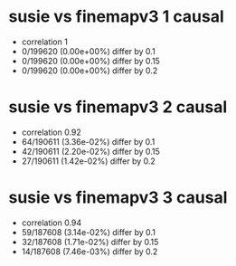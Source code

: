 # susie vs finemapv3  1 causal

- correlation 1
- 0/199620 (0.00e+00%) differ by 0.1
- 0/199620 (0.00e+00%) differ by 0.15
- 0/199620 (0.00e+00%) differ by 0.2


# susie vs finemapv3  2 causal

- correlation 0.92
- 64/190611 (3.36e-02%) differ by 0.1
- 42/190611 (2.20e-02%) differ by 0.15
- 27/190611 (1.42e-02%) differ by 0.2


# susie vs finemapv3  3 causal

- correlation 0.94
- 59/187608 (3.14e-02%) differ by 0.1
- 32/187608 (1.71e-02%) differ by 0.15
- 14/187608 (7.46e-03%) differ by 0.2


